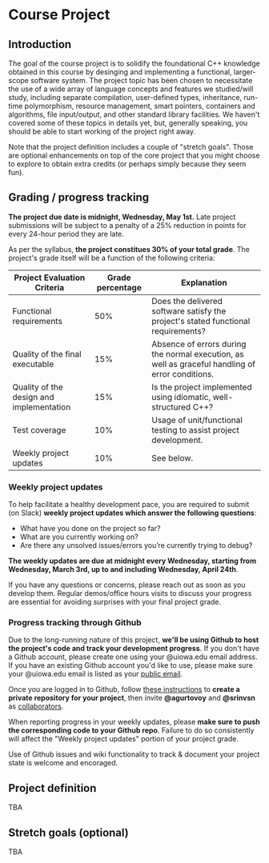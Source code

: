 # Course Project

## Introduction

The goal of the course project is to solidify the foundational C++ knowledge obtained in this course by desinging and implementing a functional, larger-scope software system. The project topic has been chosen to necessitate the use of a wide array of language concepts and features we studied/will study, including separate compilation, user-defined types, inheritance, run-time polymorphism, resource management, smart pointers, containers and algorithms, file input/output, and other standard library facilities. We haven't covered some of these topics in details yet, but, generally speaking, you should be able to start working of the project right away. 

Note that the project definition includes a couple of "stretch goals". Those are optional enhancements on top of the core project that you might choose to explore to obtain extra credits (or perhaps simply because they seem fun).


## Grading / progress tracking

**The project due date is midnight, Wednesday, May 1st.** Late project submissions will be subject to a penalty of a 25% reduction in points for every 24-hour period they are late.

As per the syllabus, **the project constitues 30% of your total grade**. The project's grade itself will be a function of the following criteria:

| Project Evaluation Criteria | Grade percentage | Explanation | 
| ----------------------------- | --------------------- | -------------- |
| Functional requirements | 50% | Does the delivered software satisfy the project's stated functional requirements? |
| Quality of the final executable | 15% | Absence of errors during the normal execution, as well as graceful handling of error conditions. | 
| Quality of the design and implementation | 15% | Is the project implemented using idiomatic, well-structured C++? |
| Test coverage | 10% | Usage of unit/functional testing to assist project development. |
| Weekly project updates | 10% | See below. |

### Weekly project updates

To help facilitate a healthy development pace, you are required to submit (on Slack) **weekly project updates which answer the following questions**:

 - What have you done on the project so far?
 - What are you currently working on?
 - Are there any unsolved issues/errors you’re currently trying to debug?

**The weekly updates are due at midnight every Wednesday, starting from Wednesday, March 3rd, up to and including Wednesday, April 24th**.

If you have any questions or concerns, please reach out as soon as you develop them. Regular demos/office hours visits to discuss your progress are essential for avoiding surprises with your final project grade.

### Progress tracking through Github

Due to the long-running nature of this project, **we'll be using Github to host the project's code and track your development progress**. If you don't have a Github account, please create one using your @uiowa.edu email address. If you have an existing Github account you'd like to use, please make sure your @uiowa.edu email is listed as your [public email](https://github.com/settings/profile). 

Once you are logged in to Github, follow [these instructions](https://help.github.com/en/articles/create-a-repo) to **create a private repository for your project**, then invite **@agurtovoy** and **@srinvsn** as [collaborators](https://help.github.com/en/articles/inviting-collaborators-to-a-personal-repository). 

When reporting progress in your weekly updates, please **make sure to push the corresponding code to your Github repo**. Failure to do so consistently will affect the "Weekly project updates" portion of your project grade.

Use of Github issues and wiki functionality to track & document your project state is welcome and encoraged. 


## Project definition

TBA


## Stretch goals (optional)

TBA
